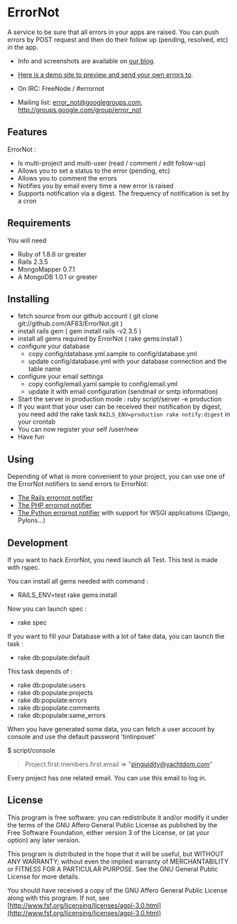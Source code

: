 # ErrorNot

A service to be sure that all errors in your apps are raised. You can push errors by POST request
and then do their follow up (pending, resolved, etc) in the app.

 - Info and screenshots are available on [our blog](http://dev.af83.com/git/lancement-de-errornot/2010/03/22).
 - [Here is a demo site to preview and send your own errors to](http://demo.errornot.af83.com/).

 - On IRC: FreeNode / #errornot
 - Mailing list: error_not@googlegroups.com, http://groups.google.com/group/error_not

## Features

ErrorNot :

* Is multi-project and multi-user (read / comment / edit follow-up)
* Allows you to set a status to the error (pending, etc)
* Allows you to comment the errors
* Notifies you by email every time a new error is raised
* Supports notification via a digest. The frequency of notification is set by a cron

## Requirements

You will need

 - Ruby of 1.8.6 or greater
 - Rails 2.3.5
 - MongoMapper 0.7.1
 - A MongoDB 1.0.1 or greater

## Installing

 - fetch source from our github account ( git clone git://github.com/AF83/ErrorNot.git )
 - install rails gem ( gem install rails -v2.3.5 )
 - install all gems required by ErrorNot ( rake gems:install )
 - configure your database
   - copy config/database.yml.sample to config/database.yml
   - update config/database.yml with your database connection and the table name
 - configure your email settings
   - copy config/email.yaml.sample to config/email.yml
   - update it with email configuration (sendmail or smtp information)
 - Start the server in production mode : ruby script/server -e production
 - If you want that your user can be received their notification by digest, you need
   add the rake task `RAILS_ENV=production rake notify:digest` in your crontab
 - You can now register your self /user/new
 - Have fun

## Using

  Depending of what is more convenient to your project, you can use one of the ErrorNot notifiers to send errors to ErrorNot:
 - [The Rails errornot notifier](http://github.com/AF83/errornot_notifier)
 - [The PHP errornot notifier](http://github.com/francois2metz/php-errornot)
 - [The Python errornot notifier](http://bitbucket.org/virtuo/errornot_notifier_py/wiki/Home) with support for WSGI applications (Django, Pylons...)

## Development

If you want to hack ErrorNot, you need launch all Test. This test is made with rspec.

You can install all gems needed with command :

 - RAILS_ENV=test rake gems:install

Now you can launch spec :

 - rake spec

If you want to fill your Database with a lot of fake data, you can launch the task :

 - rake db:populate:default

This task depends of :

 - rake db:populate:users
 - rake db:populate:projects
 - rake db:populate:errors
 - rake db:populate:comments
 - rake db:populate:same_errors

When you have generated some data, you can fetch a user account by console and use the
default password 'tintinpouet'

$ script/console
> Project.first.members.first.email
=> "pinguidity@yachtdom.com"

Every project has one related email. You can use this email to log in.

## License

This program is free software: you can redistribute it and/or modify
it under the terms of the GNU Affero General Public License as published by
the Free Software Foundation, either version 3 of the License, or
(at your option) any later version.

This program is distributed in the hope that it will be useful,
but WITHOUT ANY WARRANTY; without even the implied warranty of
MERCHANTABILITY or FITNESS FOR A PARTICULAR PURPOSE.  See the
GNU General Public License for more details.

You should have received a copy of the GNU Affero General Public License
along with this program.  If not, see [http://www.fsf.org/licensing/licenses/agpl-3.0.html](http://www.fsf.org/licensing/licenses/agpl-3.0.html)

